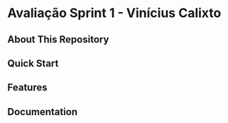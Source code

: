 # Avaliação Sprint 1 - Vinícius Calixto

## About This Repository

## Quick Start

## Features

## Documentation
